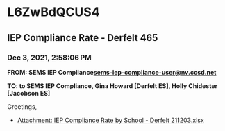 # L6ZwBdQCUS4
## IEP Compliance Rate - Derfelt 465
### Dec 3, 2021, 2:58:06 PM
**FROM: SEMS IEP Compliance<sems-iep-compliance-user@nv.ccsd.net>**

**TO: to SEMS IEP Compliance, Gina Howard [Derfelt ES], Holly Chidester [Jacobson ES]**


Greetings,  





* [Attachment: IEP Compliance Rate by School - Derfelt 211203.xlsx](L6ZwBdQCUS4-attachment-1.xlsx)
